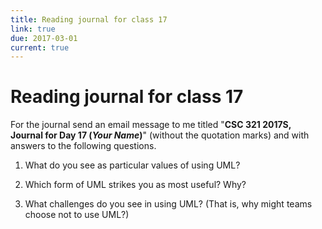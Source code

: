 ```yaml
---
title: Reading journal for class 17
link: true
due: 2017-03-01
current: true
---
```

Reading journal for class 17
============================

For the journal send an email message to me titled "**CSC 321 2017S,
Journal for Day 17 (*Your Name*)**" (without the quotation marks) and
with answers to the following questions.

1. What do you see as particular values of using UML?

2. Which form of UML strikes you as most useful?  Why?

3. What challenges do you see in using UML?  (That is, why might teams
choose not to use UML?)

